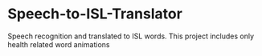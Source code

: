 # Speech-to-ISL-Translator
Speech recognition and translated to ISL words. This project includes only health related word animations
